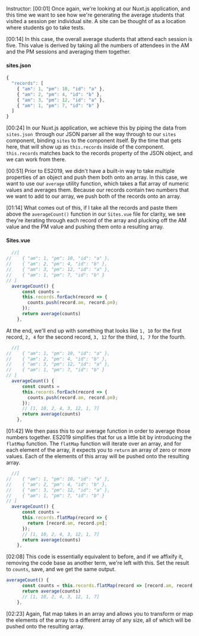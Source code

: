 Instructor: [00:01] Once again, we're looking at our Nuxt.js application, and this time we want to see how we're generating the average students that visited a session per individual site. A site can be thought of as a location where students go to take tests.

[00:14] In this case, the overall average students that attend each session is five. This value is derived by taking all the numbers of attendees in the AM and the PM sessions and averaging them together.

#### sites.json

```js
{
  "records": [
    { "am": 1, "pm": 10, "id": "a" },
    { "am": 2, "pm": 4, "id": "b" },
    { "am": 3, "pm": 12, "id": "a" },
    { "am": 1, "pm": 7, "id": "b" }
  ]
}
```

[00:24] In our Nuxt.js application, we achieve this by piping the data from `sites.json `through our JSON parser all the way through to our `sites` component, binding `sites` to the component itself. By the time that gets here, that will show up as `this.records` inside of the component. `this.records` matches back to the records property of the JSON object, and we can work from there.

[00:51] Prior to ES2019, we didn't have a built-in way to take multiple properties of an object and push them both onto an array. In this case, we want to use our `average` utility function, which takes a flat array of numeric values and averages them. Because our records contain two numbers that we want to add to our array, we push both of the records onto an array.

[01:14] What comes out of this, if I take all the records and paste them above the `averageCount()` function in our `Sites.vue` file for clarity, we see they're iterating through each record of the array and plucking off the AM value and the PM value and pushing them onto a resulting array.

#### Sites.vue

```js
  //[
//    { "am": 1, "pm": 10, "id": "a" },
//    { "am": 2, "pm": 4, "id": "b" },
//    { "am": 3, "pm": 12, "id": "a" },
//    { "am": 1, "pm": 7, "id": "b" }
// ]
  averageCount() {
      const counts = 
      this.records.forEach(record => {
        counts.push(record.am, record.pm);
      });
      return average(counts)
    },
```

 At the end, we'll end up with something that looks like `1, 10` for the first record, `2, 4` for the second record, `3, 12` for the third, `1, 7` for the fourth.

```js
  //[
//    { "am": 1, "pm": 10, "id": "a" },
//    { "am": 2, "pm": 4, "id": "b" },
//    { "am": 3, "pm": 12, "id": "a" },
//    { "am": 1, "pm": 7, "id": "b" }
// ]
  averageCount() {
      const counts = 
      this.records.forEach(record => {
        counts.push(record.am, record.pm);
      });
      // [1, 10, 2, 4, 3, 12, 1, 7]
      return average(counts)
    },
```

[01:42] We then pass this to our average function in order to average those numbers together. ES2019 simplifies that for us a little bit by introducing the `flatMap` function. The `flatMap` function will iterate over an array, and for each element of the array, it expects you to `return` an array of zero or more values. Each of the elements of this array will be pushed onto the resulting array.

```js
  //[
//    { "am": 1, "pm": 10, "id": "a" },
//    { "am": 2, "pm": 4, "id": "b" },
//    { "am": 3, "pm": 12, "id": "a" },
//    { "am": 1, "pm": 7, "id": "b" }
// ]
  averageCount() {
      const counts = 
      this.records.flatMap(record => {
        return [record.am, record.pm];
      });
      // [1, 10, 2, 4, 3, 12, 1, 7]
      return average(counts)
    },
```

[02:08] This code is essentially equivalent to before, and if we affixify it, removing the code base as another term, we're left with this. Set the result to `counts`, save, and we get the same output.

```js
averageCount() {
      const counts = this.records.flatMap(record => [record.am, record.pm])
      return average(counts)
      // [1, 10, 2, 4, 3, 12, 1, 7]
    },
```

[02:23] Again, flat map takes in an array and allows you to transform or map the elements of the array to a different array of any size, all of which will be pushed onto the resulting array.
